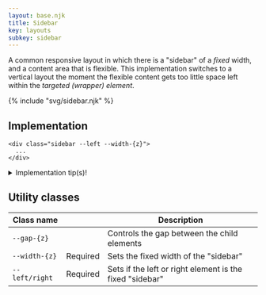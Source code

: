 ```yaml
---
layout: base.njk
title: Sidebar
key: layouts
subkey: sidebar
---
```


A common responsive layout in which there is a "sidebar" of a _fixed_ width, and a content area that is flexible. This implementation switches to a vertical layout the moment the flexible content gets too little space left within the _targeted (wrapper) element_.

{% include "svg/sidebar.njk" %}

## Implementation

```
<div class="sidebar --left --width-{z}">
  ...
</div>
```

<details>
  <summary>Implementation tip(s)!</summary>
  <p><b>1.</b> The sidebar layout pattern does not have to be applied to an entire page. You can even apply it to a "searchbar". The input bar is the flexible content, but the search button is of a fixed content. If there is not enough room, they switch to a vertical layout.</p>
  <p><b>2.</b> There is a custom property called <code>--layout-inline-size</code>, set to 67% to calculate the breaking point of this layout. If you want a different breaking point, you can overwrite this custom property. There are <i>class utilities</i> available.</p>
</details>

## Utility classes

<div>
  <table>
    <thead>
      <tr><th>Class name</th><th></th><th>Description</th></tr>
    </thead>
    <tbody>
      <tr><td><code>--gap-{z}</code></td><td></td><td>Controls the gap between the child elements</td></tr>
      <tr><td><code>--width-{z}</code></td><td>Required</td><td>Sets the fixed width of the "sidebar"</td></tr>
      <tr><td><code>--left/right</code></td><td>Required</td><td>Sets if the left or right element is the fixed "sidebar"</td></tr>
    </tbody>
  </table>
</div>
